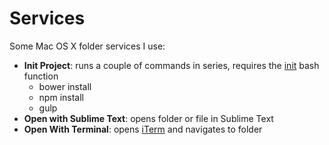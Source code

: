 # Services

Some Mac OS X folder services I use:

- **Init Project**: runs a couple of commands in series, requires the [init](https://github.com/duivvv/dotfiles/blob/master/.aliases#L93-111) bash function
	- bower install
	- npm install
	- gulp
- **Open with Sublime Text**: opens folder or file in Sublime Text
- **Open With Terminal**: opens [iTerm](http://iterm2.com/) and navigates to folder
